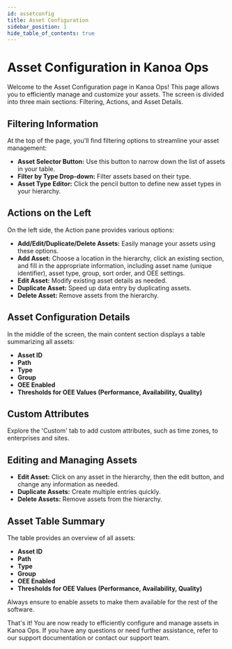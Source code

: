 ```yaml
---
id: assetconfig
title: Asset Configuration
sidebar_position: 1
hide_table_of_contents: true
---
```




# Asset Configuration in Kanoa Ops

Welcome to the Asset Configuration page in Kanoa Ops! This page allows you to efficiently manage and customize your assets. The screen is divided into three main sections: Filtering, Actions, and Asset Details.

## Filtering Information

At the top of the page, you'll find filtering options to streamline your asset management:

- **Asset Selector Button:** Use this button to narrow down the list of assets in your table.
- **Filter by Type Drop-down:** Filter assets based on their type.
- **Asset Type Editor:** Click the pencil button to define new asset types in your hierarchy.

## Actions on the Left

On the left side, the Action pane provides various options:

- **Add/Edit/Duplicate/Delete Assets:** Easily manage your assets using these options.
- **Add Asset:** Choose a location in the hierarchy, click an existing section, and fill in the appropriate information, including asset name (unique identifier), asset type, group, sort order, and OEE settings.
- **Edit Asset:** Modify existing asset details as needed.
- **Duplicate Asset:** Speed up data entry by duplicating assets.
- **Delete Asset:** Remove assets from the hierarchy.

## Asset Configuration Details

In the middle of the screen, the main content section displays a table summarizing all assets:

- **Asset ID**
- **Path**
- **Type**
- **Group**
- **OEE Enabled**
- **Thresholds for OEE Values (Performance, Availability, Quality)**

## Custom Attributes

Explore the 'Custom' tab to add custom attributes, such as time zones, to enterprises and sites.

## Editing and Managing Assets

- **Edit Asset:** Click on any asset in the hierarchy, then the edit button, and change any information as needed.
- **Duplicate Assets:** Create multiple entries quickly.
- **Delete Assets:** Remove assets from the hierarchy.

## Asset Table Summary

The table provides an overview of all assets:

- **Asset ID**
- **Path**
- **Type**
- **Group**
- **OEE Enabled**
- **Thresholds for OEE Values (Performance, Availability, Quality)**

Always ensure to enable assets to make them available for the rest of the software.

That's it! You are now ready to efficiently configure and manage assets in Kanoa Ops. If you have any questions or need further assistance, refer to our support documentation or contact our support team.
